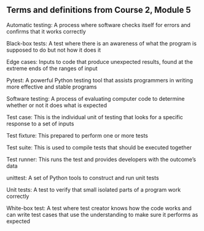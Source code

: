 ## Terms and definitions from Course 2, Module 5
Automatic testing: A process where software checks itself for errors and confirms that it works correctly

Black-box tests: A test where there is an awareness of what the program is supposed to do but not how it does it

Edge cases: Inputs to code that produce unexpected results, found at the extreme ends of the ranges of input

Pytest: A powerful Python testing tool that assists programmers in writing more effective and stable programs

Software testing: A process of evaluating computer code to determine whether or not it does what is expected

Test case: This is the individual unit of testing that looks for a specific response to a set of inputs

Test fixture: This prepared to perform one or more tests

Test suite: This is used to compile tests that should be executed together

Test runner: This runs the test and provides developers with the outcome’s data

unittest: A set of Python tools to construct and run unit tests

Unit tests: A test to verify that small isolated parts of a program work correctly

White-box test: A test where test creator knows how the code works and can write test cases that use the understanding to make sure it performs as expected